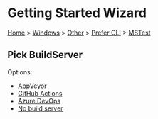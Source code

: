 <!--
GENERATED FILE - DO NOT EDIT
This file was generated by [MarkdownSnippets](https://github.com/SimonCropp/MarkdownSnippets).
Source File: /docs/mdsource/wiz/Windows_Other_Cli_MSTest.source.md
To change this file edit the source file and then run MarkdownSnippets.
-->

# Getting Started Wizard

[Home](/docs/wiz/readme.md) > [Windows](Windows.md) > [Other](Windows_Other.md) > [Prefer CLI](Windows_Other_Cli.md) > [MSTest](Windows_Other_Cli_MSTest.md)

## Pick BuildServer

Options:
 * [AppVeyor](Windows_Other_Cli_MSTest_AppVeyor.md)
 * [GitHub Actions](Windows_Other_Cli_MSTest_GitHubActions.md)
 * [Azure DevOps](Windows_Other_Cli_MSTest_AzureDevOps.md)
 * [No build server](Windows_Other_Cli_MSTest_None.md)
